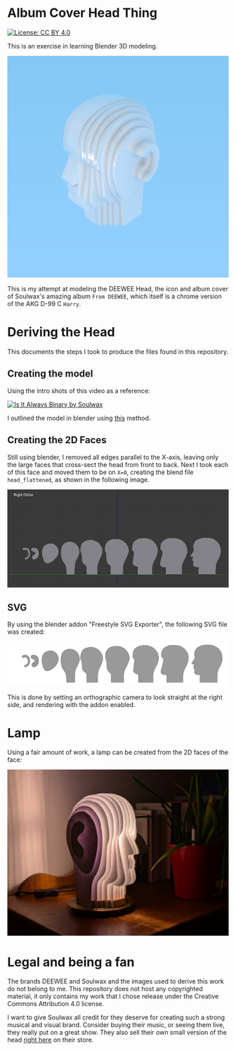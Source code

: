 # Album Cover Head Thing

[![License: CC BY 4.0](https://licensebuttons.net/l/by/4.0/80x15.png)](https://creativecommons.org/licenses/by/4.0/)

This is an exercise in learning Blender 3D modeling.

![A Render of the head](exports/render.png)

This is my attempt at modeling the DEEWEE Head,
the icon and album cover of Soulwax's amazing album `From DEEWEE`,
which itself is a chrome version of the AKG D-99 C `Harry`.

# Deriving the Head

This documents the steps I took to produce the files found in this repository.

## Creating the model

Using the intro shots of this video as a reference:

[![Is It Always Binary by Soulwax](https://img.youtube.com/vi/aLnzrkVbHgs/0.jpg)](https://www.youtube.com/watch?v=aLnzrkVbHgs)

I outlined the model in blender using [this](https://en.wikibooks.org/wiki/Blender_3D:_Noob_to_Pro/Modeling_a_Wolf_from_Guide_Images) method.

## Creating the 2D Faces

Still using blender, I removed all edges parallel to the X-axis,
leaving only the large faces that cross-sect the head from front to back.
Next I took each of this face and moved them to be on `X=0`,
creating the blend file `head_flattened`, as shown in the following image.

![A Render of the head](documentation/head_flattened_blend.png)

## SVG

By using the blender addon "Freestyle SVG Exporter", the following SVG file was created:

![A Render of the 2D faces](exports/head_flattened.svg)

This is done by setting an orthographic camera to look straight at the right side, and rendering with the addon enabled.

# Lamp

Using a fair amount of work, a lamp can be created from the 2D faces of the face:

![A Head-shaped Lamp](documentation/lamp.jpg)

# Legal and being a fan

The brands DEEWEE and Soulwax and the images used to derive this work do not belong to me.
This repository does not host any copyrighted material,
it only contains my work that I chose release under the Creative Commons Attribution 4.0 license.

I want to give Soulwax all credit for they deserve for creating such a strong musical and visual brand.
Consider buying their music, or seeing them live, they really put on a great show.
They also sell their own small version of the head
[right here](https://store.soulwax.com/products/deewee-chrome-head-keyring) on their store.
